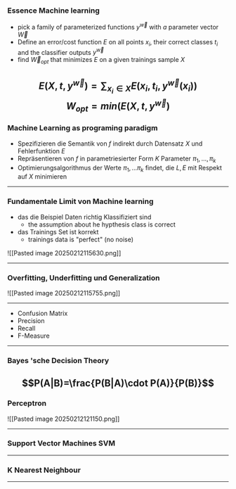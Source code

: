 ### Essence Machine learning
- pick a family of parameterized functions $y^{\overrightarrow{w}}$ with $a$ parameter vector $\overrightarrow{W}$
- Define an error/cost function $E$ on all points $x_{i}$, their correct classes $t_{i}$ and the classifier outputs $y^{\overrightarrow{w}}$ 
- find $\overrightarrow{W}_{opt}$ that minimizes $E$ on a given trainings sample $X$ 

$$E(X,t,y^{\overrightarrow{w}})=\sum_{x_{i}\in X} E(x_{i},t_{i},y^{\overrightarrow{w}}(x_{i}))$$
$$W_{opt}=min(E(X,t,y^{\overrightarrow{w}})$$
---
### Machine Learning as programing paradigm
- Spezifizieren die Semantik von $f$ indirekt durch Datensatz $X$ und Fehlerfunktion $E$
- Repräsentieren von $f$ in parametriesierter Form $K$  Parameter $\pi_{1},. . .,\pi_{k}$
- Optimierungsalgorithmus der Werte $\pi_{1},. . . \pi_{k}$ findet, die $L,E$ mit Respekt auf $X$ minimieren

---
### Fundamentale Limit von Machine learning
- das die Beispiel Daten richtig Klassifiziert sind
	- the assumption about he hypthesis class is correct
- das Trainings Set ist korrekt
	- trainings data is "perfect" (no noise)

![[Pasted image 20250212115630.png]]

---
### Overfitting, Underfitting und Generalization

![[Pasted image 20250212115755.png]]

---
- Confusion Matrix
- Precision
- Recall
- F-Measure
---
### Bayes 'sche Decision Theory

$$P(A|B)=\frac{P(B|A)\cdot P(A)}{P(B)}$$
---
### Perceptron

![[Pasted image 20250212121150.png]]


---
### Support Vector Machines SVM

---
### K Nearest Neighbour


---

